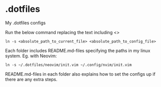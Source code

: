# .dotfiles
My .dotfiles configs

Run the below command replacing the text including <>
```
ln -s <absolute_path_to_current_file> <absolute_path_to_config_file>
```
Each folder includes README.md-files specifying the paths in my linux system. Eg. with Neovim:
```
ln -s ~/.dotfiles/neovim/init.vim ~/.config/nvim/init.vim
```
README.md-files in each folder also explains how to set the configs up if there are any extra steps.
